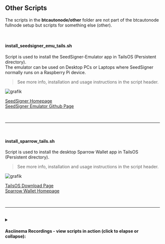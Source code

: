
## Other Scripts

The scripts in the **btcautonode/other** folder are not part of the btcautonode fullnode setup but scripts for something else (other).  


<br>

#### install_seedsigner_emu_tails.sh
Script is used to install the SeedSigner-Emulator app in TailsOS (Persistent directory).  
The emulator can be used on Desktop PCs or Laptops where SeedSigner normally runs on a Raspberry Pi device.  
>See more info, installation and usage instructions in the script header.  

![grafik](https://github.com/user-attachments/assets/1ba96748-5e17-4928-8082-fbf956938eb8)

[SeedSigner Homepage](https://seedsigner.com/)  
[SeedSigner Emulator Github Page](https://github.com/enteropositivo/seedsigner-emulator)  

<br>

---

<br>

#### install_sparrow_tails.sh
Script is used to install the desktop Sparrow Wallet app in TailsOS (Persistent directory).  
>See more info, installation and usage instructions in the script header.  

![grafik](https://github.com/user-attachments/assets/c439f5e8-c414-45bb-b06c-873b3e7eb96f)  

[TailsOS Download Page](https://tails.net/install/download/)  
[Sparrow Wallet Homepage](https://www.sparrowwallet.com/)  

<br>

---

<br>

<details>
<summary><h4>Asciinema Recordings - view scripts in action (click to elapse or collapse):</h4></summary>
[install_seedsigner_emu_tails.sh](https://asciinema.org/a/cybRYezWLgLCl08FFTCSeXput) (application gui is not shown here, only console output at the end of the video)
</details>

<br><br>
